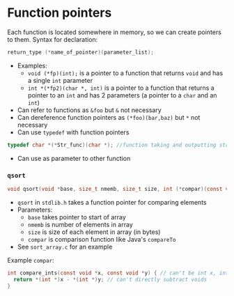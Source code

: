 # Function pointers

Each function is located somewhere in memory, so we can create pointers to them.
Syntax for declaration:

```c
return_type (*name_of_pointer)(parameter_list);
```

- Examples:
  - `void (*fp)(int);` is a pointer to a function that returns `void` and has a single `int` parameter
  - `int *(*fp2)(char *, int)` is a pointer to a function that returns a pointer to an `int` and has
    2 parameters (a pointer to a `char` and an `int`)
- Can refer to functions as `&foo` but `&` not necessary
- Can dereference function pointers as `(*foo)(bar,baz)` but `*` not necessary
- Can use `typedef` with function pointers

```c
typedef char *(*Str_func)(char *); //function taking and outputting strings
```

- Can use as parameter to other function

### `qsort`

```c
void qsort(void *base, size_t nmemb, size_t size, int (*compar)(const void *, const void *));
```

- `qsort` in `stdlib.h` takes a function pointer for comparing elements
- Parameters:
  - `base` takes pointer to start of array
  - `nmemb` is number of elements in array
  - `size` is size of each element in array (in bytes)
  - `compar` is comparison function like Java's `compareTo`
- See `sort_array.c` for an example

Example `compar`:

```c
int compare_ints(const void *x, const void *y) { // can't be int x, int y
  return *(int *)x - *(int *)y; // can't directly subtract voids
}
```
